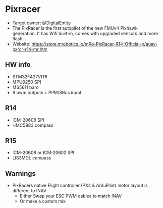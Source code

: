 # Pixracer

* Target owner: @DigitalEntity
* The PixRacer is the first autopilot of the new FMUv4 Pixhawk generation. It has Wifi built-in, comes with upgraded sensors and more flash.
* Website: https://store.mrobotics.io/mRo-PixRacer-R14-Official-p/auav-pxrcr-r14-mr.htm

## HW info

* STM32F427VIT6
* MPU9250 SPI
* MS5611 baro
* 6 pwm outputs + PPM/SBus input

## R14

* ICM-20608 SPI
* HMC5983 compass

## R15

* ICM-20608 or ICM-20602 SPI
* LIS3MDL compass

## Warnings

* PixRacers native Flight controller (PX4 & ArduPilot) motor layout is different to INAV
  * Either Swap your ESC PWM cables to match INAV
  * Or make a custom mix
